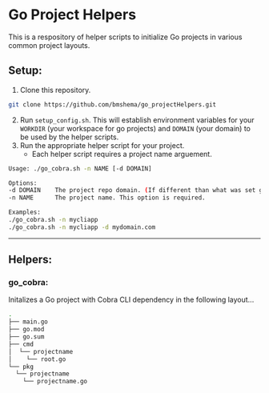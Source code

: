 # Go Project Helpers
This is a respository of helper scripts to initialize Go projects in various common project layouts.

## Setup:
1. Clone this repository.
```bash
git clone https://github.com/bmshema/go_projectHelpers.git
```
2. Run `setup_config.sh`. This will establish environment variables for your `WORKDIR` (your workspace for go projects) and `DOMAIN` (your domain) to be used by the helper scripts.
3. Run the appropriate helper script for your project.
   - Each helper script requires a project name arguement.
  ```bash
Usage: ./go_cobra.sh -n NAME [-d DOMAIN]

Options:
  -d DOMAIN    The project repo domain. (If different than what was set globally)
  -n NAME      The project name. This option is required.

Examples:
  ./go_cobra.sh -n mycliapp
  ./go_cobra.sh -n mycliapp -d mydomain.com
  ```

---
## Helpers:
### go_cobra:
Initalizes a Go project with Cobra CLI dependency in the following layout...
```bash
.
├── main.go
├── go.mod
├── go.sum
├── cmd
│  └── projectname
│    └── root.go
└── pkg
  └── projectname
    └── projectname.go
```
